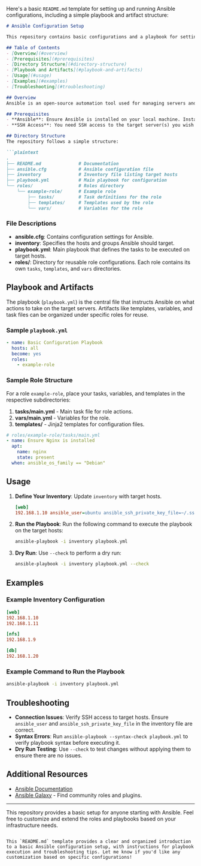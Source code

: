 Here's a basic `README.md` template for setting up and running Ansible configurations, including a simple playbook and artifact structure:

```markdown
# Ansible Configuration Setup

This repository contains basic configurations and a playbook for setting up Ansible to automate infrastructure management. It includes essential playbooks, inventory files, and artifacts required to deploy configurations on target hosts.

## Table of Contents
- [Overview](#overview)
- [Prerequisites](#prerequisites)
- [Directory Structure](#directory-structure)
- [Playbook and Artifacts](#playbook-and-artifacts)
- [Usage](#usage)
- [Examples](#examples)
- [Troubleshooting](#troubleshooting)

## Overview
Ansible is an open-source automation tool used for managing servers and applications in a declarative, repeatable manner. This setup provides a simple Ansible configuration for running a basic playbook to configure a target server.

## Prerequisites
- **Ansible**: Ensure Ansible is installed on your local machine. Installation instructions can be found on the [Ansible documentation](https://docs.ansible.com/ansible/latest/installation_guide/intro_installation.html).
- **SSH Access**: You need SSH access to the target server(s) you wish to configure.

## Directory Structure
The repository follows a simple structure:

```plaintext
.
├── README.md              # Documentation
├── ansible.cfg            # Ansible configuration file
├── inventory              # Inventory file listing target hosts
├── playbook.yml           # Main playbook for configuration
└── roles/                 # Roles directory
    └── example-role/      # Example role
        ├── tasks/         # Task definitions for the role
        ├── templates/     # Templates used by the role
        └── vars/          # Variables for the role
```

### File Descriptions
- **ansible.cfg**: Contains configuration settings for Ansible.
- **inventory**: Specifies the hosts and groups Ansible should target.
- **playbook.yml**: Main playbook that defines the tasks to be executed on target hosts.
- **roles/**: Directory for reusable role configurations. Each role contains its own `tasks`, `templates`, and `vars` directories.

## Playbook and Artifacts
The playbook (`playbook.yml`) is the central file that instructs Ansible on what actions to take on the target servers. Artifacts like templates, variables, and task files can be organized under specific roles for reuse.

### Sample `playbook.yml`
```yaml
- name: Basic Configuration Playbook
  hosts: all
  become: yes
  roles:
    - example-role
```

### Sample Role Structure
For a role `example-role`, place your tasks, variables, and templates in the respective subdirectories:

1. **tasks/main.yml** - Main task file for role actions.
2. **vars/main.yml** - Variables for the role.
3. **templates/** - Jinja2 templates for configuration files.

```yaml
# roles/example-role/tasks/main.yml
- name: Ensure Nginx is installed
  apt:
    name: nginx
    state: present
  when: ansible_os_family == "Debian"
```

## Usage
1. **Define Your Inventory**: Update `inventory` with target hosts.
   ```ini
   [web]
   192.168.1.10 ansible_user=ubuntu ansible_ssh_private_key_file=~/.ssh/id_rsa
   ```

2. **Run the Playbook**:
   Run the following command to execute the playbook on the target hosts:
   ```bash
   ansible-playbook -i inventory playbook.yml
   ```

3. **Dry Run**:
   Use `--check` to perform a dry run:
   ```bash
   ansible-playbook -i inventory playbook.yml --check
   ```

## Examples

### Example Inventory Configuration
```ini
[web]
192.168.1.10
192.168.1.11

[nfs]
192.168.1.9

[db]
192.168.1.20
```

### Example Command to Run the Playbook
```bash
ansible-playbook -i inventory playbook.yml
```

## Troubleshooting
- **Connection Issues**: Verify SSH access to target hosts. Ensure `ansible_user` and `ansible_ssh_private_key_file` in the inventory file are correct.
- **Syntax Errors**: Run `ansible-playbook --syntax-check playbook.yml` to verify playbook syntax before executing it.
- **Dry Run Testing**: Use `--check` to test changes without applying them to ensure there are no issues.

## Additional Resources
- [Ansible Documentation](https://docs.ansible.com/)
- [Ansible Galaxy](https://galaxy.ansible.com/) - Find community roles and plugins.

---

This repository provides a basic setup for anyone starting with Ansible. Feel free to customize and extend the roles and playbooks based on your infrastructure needs.
```

This `README.md` template provides a clear and organized introduction to a basic Ansible configuration setup, with instructions for playbook execution and troubleshooting tips. Let me know if you'd like any customization based on specific configurations!